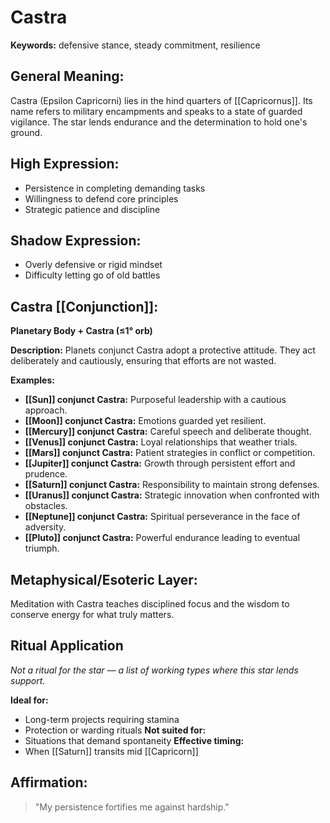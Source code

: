 # Castra


**Keywords:** defensive stance, steady commitment, resilience

## General Meaning:
Castra (Epsilon Capricorni) lies in the hind quarters of
[[Capricornus]]. Its name refers to military encampments and
speaks to a state of guarded vigilance. The star lends endurance
and the determination to hold one's ground.

## High Expression:
- Persistence in completing demanding tasks
- Willingness to defend core principles
- Strategic patience and discipline

## Shadow Expression:
- Overly defensive or rigid mindset
- Difficulty letting go of old battles

## Castra [[Conjunction]]:

**Planetary Body + Castra (≤1° orb)**

**Description:**
Planets conjunct Castra adopt a protective attitude. They act
deliberately and cautiously, ensuring that efforts are not
wasted.

**Examples:**
- **[[Sun]] conjunct Castra:** Purposeful leadership with a cautious
  approach.
- **[[Moon]] conjunct Castra:** Emotions guarded yet resilient.
- **[[Mercury]] conjunct Castra:** Careful speech and deliberate
  thought.
- **[[Venus]] conjunct Castra:** Loyal relationships that weather
  trials.
- **[[Mars]] conjunct Castra:** Patient strategies in conflict or
  competition.
- **[[Jupiter]] conjunct Castra:** Growth through persistent effort
  and prudence.
- **[[Saturn]] conjunct Castra:** Responsibility to maintain strong
  defenses.
- **[[Uranus]] conjunct Castra:** Strategic innovation when
  confronted with obstacles.
- **[[Neptune]] conjunct Castra:** Spiritual perseverance in the face
  of adversity.
- **[[Pluto]] conjunct Castra:** Powerful endurance leading to
  eventual triumph.

## Metaphysical/Esoteric Layer:
Meditation with Castra teaches disciplined focus and the wisdom
to conserve energy for what truly matters.

## Ritual Application
*Not a ritual for the star — a list of working types where this star lends support.*

**Ideal for:**
- Long-term projects requiring stamina
- Protection or warding rituals
**Not suited for:**
- Situations that demand spontaneity
**Effective timing:**
- When [[Saturn]] transits mid [[Capricorn]]

## Affirmation:

> "My persistence fortifies me against hardship."

